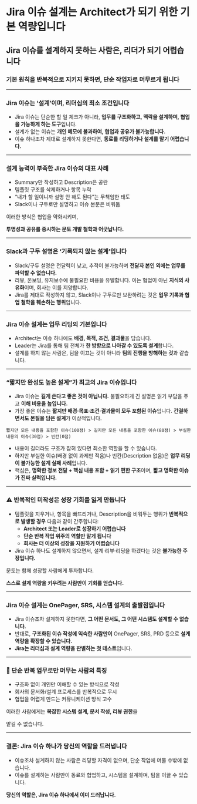 # Jira 이슈 설계는 Architect가 되기 위한 기본 역량입니다

## Jira 이슈를 설계하지 못하는 사람은, 리더가 되기 어렵습니다

### 기본 원칙을 반복적으로 지키지 못하면, 단순 작업자로 머무르게 됩니다

---

### Jira 이슈는 ‘설계’이며, 리더십의 최소 조건입니다

- Jira 이슈는 단순한 할 일 체크가 아니라,
  **업무를 구조화하고, 맥락을 설계하며, 협업을 가능하게 하는 도구**입니다.
- 설계가 없는 이슈는
  **개인 메모에 불과하여, 협업과 공유가 불가능합니다.**
- 이슈 하나조차 제대로 설계하지 못한다면,
  **동료를 리딩하거나 설계를 맡기 어렵습니다.**

---

### 설계 능력이 부족한 Jira 이슈의 대표 사례

- Summary만 작성하고 Description은 공란
- 템플릿 구조를 삭제하거나 항목 누락
- “내가 할 일이니까 설명 안 해도 된다”는 무책임한 태도
- Slack이나 구두로만 설명하고 이슈 본문은 비워둠

이러한 방식은 협업을 약화시키며,

**투명성과 공유를 중시하는 문토 개발 철학과 어긋납니다.**

---

### Slack과 구두 설명은 ‘기록되지 않는 설계’입니다

- Slack/구두 설명은 전달력이 낮고, 추적이 불가능하며
  **전달자 본인 외에는 업무를 파악할 수 없습니다.**
- 리뷰, 온보딩, 유지보수에 불필요한 비용을 유발합니다.
  이는 협업이 아닌 **지식의 사유화**이며, 회사는 이를 지양합니다.
- Jira를 제대로 작성하지 않고,
  Slack이나 구두로만 보완하려는 것은
  **업무 기록과 협업 철학을 훼손하는 행위**입니다.

---

### Jira 이슈 설계는 업무 리딩의 기본입니다

- Architect는 이슈 하나에도 **배경, 목적, 조건, 결과물**을 담습니다.
- Leader는 Jira를 통해 팀 전체가 **한 방향으로 나아갈 수 있도록 설계**합니다.
- 설계를 하지 않는 사람은,
  팀을 이끄는 것이 아니라 **팀의 진행을 방해하는 것**과 같습니다.

---

### “짧지만 완성도 높은 설계”가 최고의 Jira 이슈입니다

- Jira 이슈는 **길게 쓴다고 좋은 것이 아닙니다.**
  불필요하게 긴 설명은 읽기 부담을 주고 **이해 비용을 높입니다.**
- 가장 좋은 이슈는 **짧지만 배경·목표·조건·결과물이 모두 포함된 이슈**입니다.
  **간결하면서도 본질을 담은 설계**가 이상적입니다.

```
짧지만 모든 내용을 포함한 이슈(100점) > 길지만 모든 내용을 포함한 이슈(80점) > 부실한 내용의 이슈(30점) > 빈칸(0점)
```

- 내용이 길더라도 구조가 잡혀 있다면 최소한 역할을 할 수 있습니다.
- 하지만 부실한 이슈(배경 없이 과제만 적음)나 빈칸(Description 없음)은
  **업무 리딩이 불가능한 설계 실패 사례**입니다.
- 핵심은,
  **명확한 정보 전달 + 핵심 내용 포함 + 읽기 편한 구조**이며,
  **짧고 명확한 이슈가 진짜 실력입니다.**

---

### ⚠️ 반복적인 미작성은 성장 기회를 잃게 만듭니다

- 템플릿을 지우거나, 항목을 빠뜨리거나, Description을 비워두는 행위가
  **반복적으로 발생할 경우** 다음과 같이 간주합니다:
  - **Architect 또는 Leader로 성장하기 어렵습니다**
  - **단순 반복 작업 위주의 역할만 맡게 됩니다**
  - **회사는 더 이상의 성장을 지원하기 어렵습니다**
- Jira 이슈 하나도 설계하지 않으면서,
  설계·리뷰·리딩을 하겠다는 것은 **불가능한 주장입니다.**

문토는 함께 성장할 사람에게 투자합니다.

**스스로 설계 역량을 키우려는 사람만이 기회를 얻습니다.**

---

### Jira 이슈 설계는 OnePager, SRS, 시스템 설계의 출발점입니다

- Jira 이슈조차 설계하지 못한다면,
  **그 어떤 문서도, 그 어떤 시스템도 설계할 수 없습니다.**
- 반대로, **구조화된 이슈 작성에 익숙한 사람만이**
  OnePager, SRS, PRD 등으로 **설계 역량을 확장할 수 있습니다.**
- **Jira는 리더십과 설계 역량을 판별하는 첫 테스트**입니다.

---

### 🚫 단순 반복 업무로만 머무는 사람의 특징

- 구조화 없이 개인만 이해할 수 있는 방식으로 작성
- 회사의 문서화/설계 프로세스를 반복적으로 무시
- 협업을 어렵게 만드는 커뮤니케이션 방식 고수

이러한 사람에게는 **복잡한 시스템 설계, 문서 작성, 리뷰 권한**을

맡길 수 없습니다.

---

### 결론: Jira 이슈 하나가 당신의 역할을 드러냅니다

- 이슈조차 설계하지 않는 사람은
  리딩할 자격이 없으며, 단순 작업에 머물 수밖에 없습니다.
- 이슈를 설계하는 사람만이
  동료와 협업하고, 시스템을 설계하며, 팀을 이끌 수 있습니다.

**당신의 역할은, Jira 이슈 하나에서 이미 드러납니다.**
